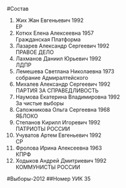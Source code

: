 #Состав
1. Жих Жан Евгеньевич 1992   
    ЕР
2. Котюх Елена Алексеевна 1957   
    Гражданская Платформа
3. Лазарев Александр Сергеевич 1992   
    ПРАВОЕ ДЕЛО
4. Лахманов Даниил Юрьевич 1992   
    ЛДПР
5. Лемешева Светлана Николаевна 1973   
    собрание Адмиралтейского
6. Михалев Александр Сергеевич 1992   
    ПАРТИЯ ЗА СПРАВЕДЛИВОСТЬ
7. Наумова Екатерина Владимировна 1992   
    За чистые выборы
8. Сапожникова Ольга Сергеевна 1968   
    ЯБЛОКО
9. Степанов Кирилл Игоревич 1992   
    ПАТРИОТЫ РОССИИ
10. Учуватов Артем Евгеньевич 1992   
    СР
11. Фролова Ирина Алексеевна 1963   
    КПРФ
12. Ходыков Андрей Дмитриевич 1992   
    КОММУНИСТЫ РОССИИ

#Выборы-2012
##Номер УИК
35